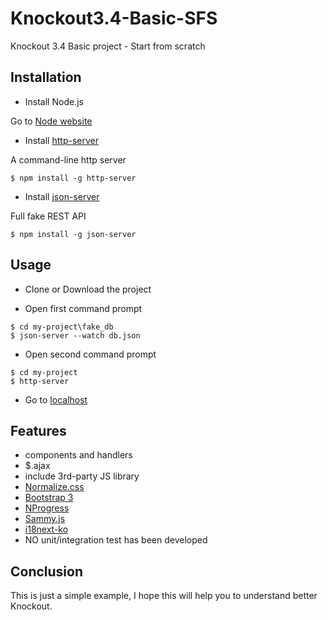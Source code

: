 # Knockout3.4-Basic-SFS
Knockout 3.4 Basic project - Start from scratch

## Installation
- Install Node.js

Go to [Node website](https://nodejs.org/en/)

- Install [http-server](https://github.com/indexzero/http-server)

A command-line http server
```
$ npm install -g http-server
```
- Install [json-server](https://github.com/typicode/json-server)

Full fake REST API
```
$ npm install -g json-server
```
## Usage

- Clone or Download the project

- Open first command prompt
```
$ cd my-project\fake_db
$ json-server --watch db.json
```
- Open second command prompt
```
$ cd my-project
$ http-server
```
- Go to [localhost](http://localhost:8080/)

## Features

- components and handlers
- $.ajax
- include 3rd-party JS library
- [Normalize.css](https://necolas.github.io/normalize.css/)
- [Bootstrap 3](http://getbootstrap.com/)
- [NProgress](https://github.com/rstacruz/nprogress)
- [Sammy.js](http://sammyjs.org/)
- [i18next-ko](https://github.com/leMaik/i18next-ko)
- NO unit/integration test has been developed

## Conclusion

This is just a simple example, I hope this will help you to understand better Knockout.

